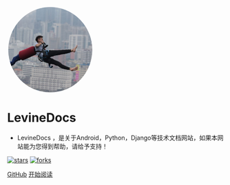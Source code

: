 <img width="200px" height="200px" style="border-radius: 50%" src="_media/imgs/1_nospace-1574243383931.png"/>

# LevineDocs

- LevineDocs ，是关于Android，Python，Django等技术文档网站，如果本网站能为您得到帮助，请给予支持！

[![stars](https://badgen.net/github/stars/LicaiMaker/LevineDocs?icon=github&color=4ab8a1)](https://github.com/LicaiMaker/LevineDocs) [![forks](https://badgen.net/github/forks/LicaiMaker/LevineDocs?icon=github&color=4ab8a1)](https://github.com/LicaiMaker/LevineDocs)

[GitHub](<https://github.com/LicaiMaker/LevineDocs>)
[开始阅读](README.md)

